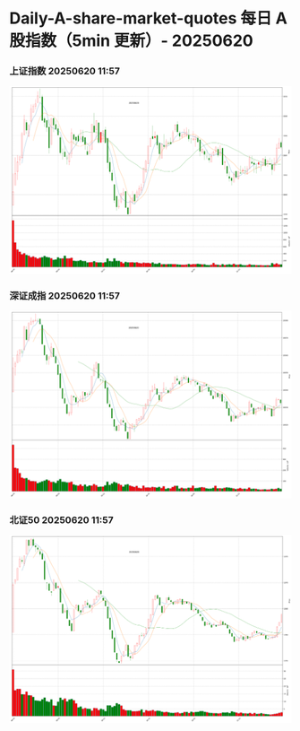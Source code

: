 
# Daily-A-share-market-quotes 每日 A 股指数（5min 更新）- 20250620

### 上证指数 20250620 11:57
![](./fig/2025/6/20250620-sh000001.png)

### 深证成指 20250620 11:57
![](./fig/2025/6/20250620-sz399001.png)

### 北证50 20250620 11:57
![](./fig/2025/6/20250620-bj899050.png)
